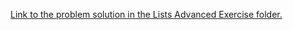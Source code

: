 [Link to the problem solution in the Lists Advanced Exercise folder.](https://github.com/tankishev/Python_Fundamentals/blob/main/Lists_Advanced_Exercise/9_moving_target.py)